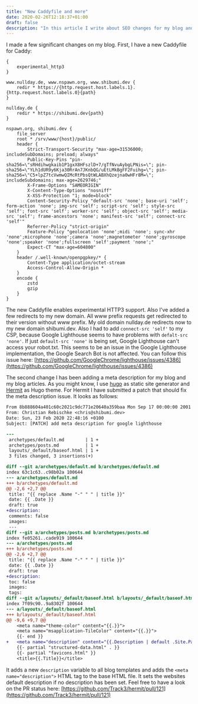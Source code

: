```yaml
---
title: "New Caddyfile and more"
date: 2020-02-26T12:18:37+01:00
draft: false
description: "In this article I write about SEO changes for my blog and changes on my Caddyfile"
---
```


I made a few significant changes on my blog. First, I have a new Caddyfile for Caddy:

```
{
	experimental_http3
}

www.nullday.de, www.nspawn.org, www.shibumi.dev {
	redir * https://{http.request.host.labels.1}.{http.request.host.labels.0}{path}
}

nullday.de {
	redir * https://shibumi.dev{path}
}

nspawn.org, shibumi.dev {
	file_server
	root * /srv/www/{host}/public/
	header {
		Strict-Transport-Security "max-age=31536000; includeSubDomains; preload; always"
		Public-Key-Pins "pin-sha256=\"sRHdihwgkaib1P1gxX8HFszlD+7/gTfNvuAybgLPNis=\"; pin-sha256=\"YLh1dUR9y6Kja30RrAn7JKnbQG/uEtLMkBgFF2Fuihg=\"; pin-sha256=\"C5+lpZ7tcVwmwQIMcRtPbsQtWLABXhQzejna0wHFr8M=\"; includeSubdomains; max-age=2629746;"
		X-Frame-Options "SAMEORIGIN"
		X-Content-Type-Options "nosniff"
		X-XSS-Protection "1; mode=block"
		Content-Security-Policy "default-src 'none'; base-uri 'self'; form-action 'none'; img-src 'self'; script-src 'self'; style-src 'self'; font-src 'self'; worker-src 'self'; object-src 'self'; media-src 'self'; frame-ancestors 'none'; manifest-src 'self'; connect-src 'self'"
		Referrer-Policy "strict-origin"
		Feature-Policy "geolocation 'none';midi 'none'; sync-xhr 'none';microphone 'none';camera 'none';magnetometer 'none';gyroscope 'none';speaker 'none';fullscreen 'self';payment 'none';"
		Expect-CT "max-age=604800"
	}
	header /.well-known/openpgpkey/* {
		Content-Type application/octet-stream
		Access-Control-Allow-Origin *
	}
	encode {
		zstd
		gzip
	}
}
```

The new Caddyfile enables experimental HTTP3 support. Also I've added a few
redirects to my new domain.  All www prefix requests get redirected to their
version without www prefix.  My old domain nullday.de redirects now to my new
domain shibumi.dev.  Also I had to add `connect-src 'self'` to my CSP, because
Google Lighthouse seems to have problems with `defalt-src 'none'`. If just
`default-src 'none'` is being set, Google Lighthouse can't access your
robot.txt. This seems to be an issue in the Google Lighthouse implementation,
the Google Search Bot is not affected.  You can follow this issue here:
[https://github.com/GoogleChrome/lighthouse/issues/4386](https://github.com/GoogleChrome/lighthouse/issues/4386)

The second change I has been adding a meta description for my blog and my blog
articles. As you might know, I use [hugo](https://gohugo.io/) as static site
generator and [Hermit](https://github.com/Track3/hermit) as Hugo theme. For
Hermit I have submitted a patch that should fix the meta description issue. It
looks as follows:

```diff
From 8b888604a401c60c2021c9dc771e20640a359baa Mon Sep 17 00:00:00 2001
From: Christian Rebischke <chris@shibumi.dev>
Date: Sun, 23 Feb 2020 22:48:16 +0100
Subject: [PATCH] add meta description for google lighthouse

---
 archetypes/default.md        | 1 +
 archetypes/posts.md          | 1 +
 layouts/_default/baseof.html | 1 +
 3 files changed, 3 insertions(+)

diff --git a/archetypes/default.md b/archetypes/default.md
index 63c1c63..c98b02a 100644
--- a/archetypes/default.md
+++ b/archetypes/default.md
@@ -2,6 +2,7 @@
 title: "{{ replace .Name "-" " " | title }}"
 date: {{ .Date }}
 draft: true
+description:
 comments: false
 images:
 ---
diff --git a/archetypes/posts.md b/archetypes/posts.md
index fe05261..cade919 100644
--- a/archetypes/posts.md
+++ b/archetypes/posts.md
@@ -2,6 +2,7 @@
 title: "{{ replace .Name "-" " " | title }}"
 date: {{ .Date }}
 draft: true
+description:
 toc: false
 images:
 tags: 
diff --git a/layouts/_default/baseof.html b/layouts/_default/baseof.html
index 7f09c90..9a8302f 100644
--- a/layouts/_default/baseof.html
+++ b/layouts/_default/baseof.html
@@ -9,6 +9,7 @@
 	<meta name="theme-color" content="{{.}}">
 	<meta name="msapplication-TileColor" content="{{.}}">
 	{{- end }}
+	<meta name="description" content="{{.Description | default .Site.Params.Description}}">
 	{{- partial "structured-data.html" . }}
 	{{- partial "favicons.html" }}
 	<title>{{.Title}}</title>
```

It adds a new `description` variable to all blog templates and adds the `<meta
name="description">` HTML tag to the base HTML file. It sets the websites
default description if no description has been set.  Feel free to have a look
on the PR status here:
[https://github.com/Track3/hermit/pull/121](https://github.com/Track3/hermit/pull/121)
